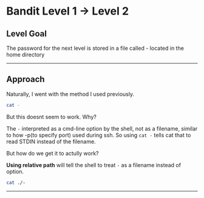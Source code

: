 # Bandit Level 1 → Level 2

## Level Goal
The password for the next level is stored in a file called - located in the home directory
***
## Approach
Naturally, I went with the method I used previously.
```bash
cat - 
```
But this doesnt seem to work. Why?

The `-` interpreted as a cmd-line option by the shell, not as a filename, similar to how -p(to specify port) used during ssh. So using `cat -` tells cat that  to read STDIN instead of the filename.

But how do we get it to actully work?

**Using relative path** will tell the shell to treat `-` as a filename instead of option.

```bash 
cat ./-
```
***
